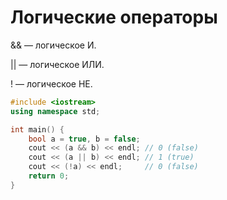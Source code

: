 # Логические операторы
&& — логическое И.

|| — логическое ИЛИ.

! — логическое НЕ.

```cpp
#include <iostream>
using namespace std;

int main() {
    bool a = true, b = false;
    cout << (a && b) << endl; // 0 (false)
    cout << (a || b) << endl; // 1 (true)
    cout << (!a) << endl;     // 0 (false)
    return 0;
}